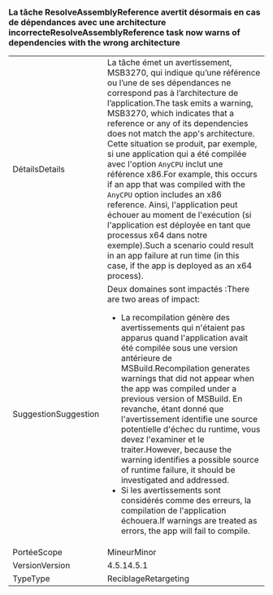 ### <a name="resolveassemblyreference-task-now-warns-of-dependencies-with-the-wrong-architecture"></a><span data-ttu-id="27d00-101">La tâche ResolveAssemblyReference avertit désormais en cas de dépendances avec une architecture incorrecte</span><span class="sxs-lookup"><span data-stu-id="27d00-101">ResolveAssemblyReference task now warns of dependencies with the wrong architecture</span></span>

|   |   |
|---|---|
|<span data-ttu-id="27d00-102">Détails</span><span class="sxs-lookup"><span data-stu-id="27d00-102">Details</span></span>|<span data-ttu-id="27d00-103">La tâche émet un avertissement, MSB3270, qui indique qu’une référence ou l’une de ses dépendances ne correspond pas à l’architecture de l’application.</span><span class="sxs-lookup"><span data-stu-id="27d00-103">The task emits a warning, MSB3270, which indicates that a reference or any of its dependencies does not match the app's architecture.</span></span> <span data-ttu-id="27d00-104">Cette situation se produit, par exemple, si une application qui a été compilée avec l'option <code>AnyCPU</code> inclut une référence x86.</span><span class="sxs-lookup"><span data-stu-id="27d00-104">For example, this occurs if an app that was compiled with the <code>AnyCPU</code> option includes an x86 reference.</span></span> <span data-ttu-id="27d00-105">Ainsi, l'application peut échouer au moment de l'exécution (si l'application est déployée en tant que processus x64 dans notre exemple).</span><span class="sxs-lookup"><span data-stu-id="27d00-105">Such a scenario could result in an app failure at run time (in this case, if the app is deployed as an x64 process).</span></span>|
|<span data-ttu-id="27d00-106">Suggestion</span><span class="sxs-lookup"><span data-stu-id="27d00-106">Suggestion</span></span>|<span data-ttu-id="27d00-107">Deux domaines sont impactés :</span><span class="sxs-lookup"><span data-stu-id="27d00-107">There are two areas of impact:</span></span><ul><li><span data-ttu-id="27d00-108">La recompilation génère des avertissements qui n'étaient pas apparus quand l'application avait été compilée sous une version antérieure de MSBuild.</span><span class="sxs-lookup"><span data-stu-id="27d00-108">Recompilation generates warnings that did not appear when the app was compiled under a previous version of MSBuild.</span></span> <span data-ttu-id="27d00-109">En revanche, étant donné que l'avertissement identifie une source potentielle d'échec du runtime, vous devez l'examiner et le traiter.</span><span class="sxs-lookup"><span data-stu-id="27d00-109">However, because the warning identifies a possible source of runtime failure, it should be investigated and addressed.</span></span></li><li><span data-ttu-id="27d00-110">Si les avertissements sont considérés comme des erreurs, la compilation de l'application échouera.</span><span class="sxs-lookup"><span data-stu-id="27d00-110">If warnings are treated as errors, the app will fail to compile.</span></span></li></ul>|
|<span data-ttu-id="27d00-111">Portée</span><span class="sxs-lookup"><span data-stu-id="27d00-111">Scope</span></span>|<span data-ttu-id="27d00-112">Mineur</span><span class="sxs-lookup"><span data-stu-id="27d00-112">Minor</span></span>|
|<span data-ttu-id="27d00-113">Version</span><span class="sxs-lookup"><span data-stu-id="27d00-113">Version</span></span>|<span data-ttu-id="27d00-114">4.5.1</span><span class="sxs-lookup"><span data-stu-id="27d00-114">4.5.1</span></span>|
|<span data-ttu-id="27d00-115">Type</span><span class="sxs-lookup"><span data-stu-id="27d00-115">Type</span></span>|<span data-ttu-id="27d00-116">Reciblage</span><span class="sxs-lookup"><span data-stu-id="27d00-116">Retargeting</span></span>|

